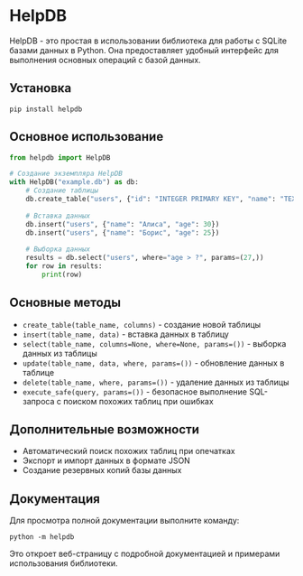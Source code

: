 
# HelpDB

HelpDB - это простая в использовании библиотека для работы с SQLite базами данных в Python. Она предоставляет удобный интерфейс для выполнения основных операций с базой данных.

## Установка

```
pip install helpdb
```

## Основное использование

```python
from helpdb import HelpDB

# Создание экземпляра HelpDB
with HelpDB("example.db") as db:
    # Создание таблицы
    db.create_table("users", {"id": "INTEGER PRIMARY KEY", "name": "TEXT", "age": "INTEGER"})
    
    # Вставка данных
    db.insert("users", {"name": "Алиса", "age": 30})
    db.insert("users", {"name": "Борис", "age": 25})
    
    # Выборка данных
    results = db.select("users", where="age > ?", params=(27,))
    for row in results:
        print(row)
```

## Основные методы

- `create_table(table_name, columns)` - создание новой таблицы
- `insert(table_name, data)` - вставка данных в таблицу
- `select(table_name, columns=None, where=None, params=())` - выборка данных из таблицы
- `update(table_name, data, where, params=())` - обновление данных в таблице
- `delete(table_name, where, params=())` - удаление данных из таблицы
- `execute_safe(query, params=())` - безопасное выполнение SQL-запроса с поиском похожих таблиц при ошибках

## Дополнительные возможности

- Автоматический поиск похожих таблиц при опечатках
- Экспорт и импорт данных в формате JSON
- Создание резервных копий базы данных

## Документация

Для просмотра полной документации выполните команду:

```
python -m helpdb
```

Это откроет веб-страницу с подробной документацией и примерами использования библиотеки.
